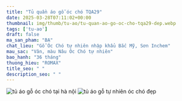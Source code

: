 ```yaml
---
title: "Tủ quần áo gỗ óc chó TQA29"
date: 2025-03-28T07:11:02+00:00
thumbnail: img/thumb/tu-ao/tu-quan-ao-go-oc-cho-tqa29-dep.webp
tags: ['tu-ao']
draft: false
ma_san_pham: "BA"
chat_lieu: "Gỗ Óc Chó tự nhiên nhập khẩu Bắc Mỹ, Sơn Inchem"
mau_sac: "Vân, màu Nâu Óc Chó tự nhiên"
bao_hanh: "36 tháng"
thuong_hieu: "ROMAX"
title_seo: " "
description_seo: " "
---
```

![tủ áo gỗ óc chó tại hà nội](/img/tu-ao/tqa29/tu-quan-ao-go-oc-cho-tqa29-7.webp)
![tủ áo gỗ tự nhiên óc chó đẹp](/img/tu-ao/tqa29/tu-quan-ao-go-oc-cho-tqa29-8.webp)